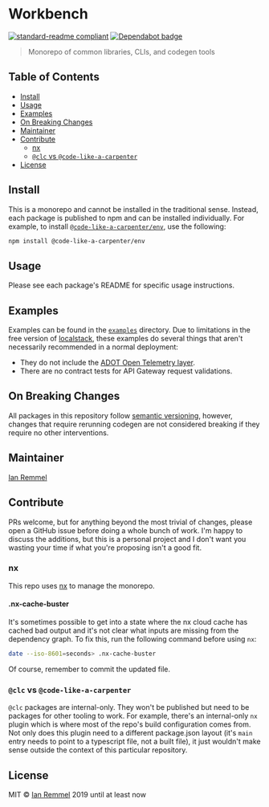 # Workbench

[![standard-readme compliant](https://img.shields.io/badge/readme%20style-standard-brightgreen.svg?style=flat-square)](https://github.com/RichardLitt/standard-readme)
[![Dependabot badge](https://img.shields.io/badge/Dependabot-active-brightgreen.svg)](https://dependabot.com/)

> Monorepo of common libraries, CLIs, and codegen tools

## Table of Contents

<!-- toc -->

-   [Install](#install)
-   [Usage](#usage)
-   [Examples](#examples)
-   [On Breaking Changes](#on-breaking-changes)
-   [Maintainer](#maintainer)
-   [Contribute](#contribute)
    -   [nx](#nx)
    -   [`@clc` vs `@code-like-a-carpenter`](#clc-vs-code-like-a-carpenter)
-   [License](#license)

<!-- tocstop -->

## Install

This is a monorepo and cannot be installed in the traditional sense. Instead,
each package is published to npm and can be installed individually. For example,
to install
[`@code-like-a-carpenter/env`](./packages/@code-like-a-carpenter/env), use the
following:

```sh
npm install @code-like-a-carpenter/env
```

## Usage

Please see each package's README for specific usage instructions.

## Examples

Examples can be found in the [`examples`](./examples) directory. Due to
limitations in the free version of [localstack](https://localstack.cloud/),
these examples do several things that aren't necessarily recommended in a normal
deployment:

-   They do not include the
    [ADOT Open Telemetry layer](https://aws-otel.github.io/docs/getting-started/lambda).
-   There are no contract tests for API Gateway request validations.

## On Breaking Changes

All packages in this repository follow
[semantic versioning](https://semver.org/), however, changes that require
rerunning codegen are not considered breaking if they require no other
interventions.

## Maintainer

[Ian Remmel](https://github.com/ianwremmel)

## Contribute

PRs welcome, but for anything beyond the most trivial of changes, please open a
GitHub issue before doing a whole bunch of work. I'm happy to discuss the
additions, but this is a personal project and I don't want you wasting your time
if what you're proposing isn't a good fit.

### nx

This repo uses [nx](https://nx.dev/) to manage the monorepo.

#### .nx-cache-buster

It's sometimes possible to get into a state where the nx cloud cache has cached
bad output and it's not clear what inputs are missing from the dependency graph.
To fix this, run the following command before using `nx`:

```sh
date --iso-8601=seconds> .nx-cache-buster
```

Of course, remember to commit the updated file.

### `@clc` vs `@code-like-a-carpenter`

`@clc` packages are internal-only. They won't be published but need to be
packages for other tooling to work. For example, there's an internal-only `nx`
plugin which is where most of the repo's build configuration comes from. Not
only does this plugin need to a different package.json layout (it's `main` entry
needs to point to a typescript file, not a built file), it just wouldn't make
sense outside the context of this particular repository.

## License

MIT &copy; [Ian Remmel](https://github.com/ianwremmel) 2019 until at least now
